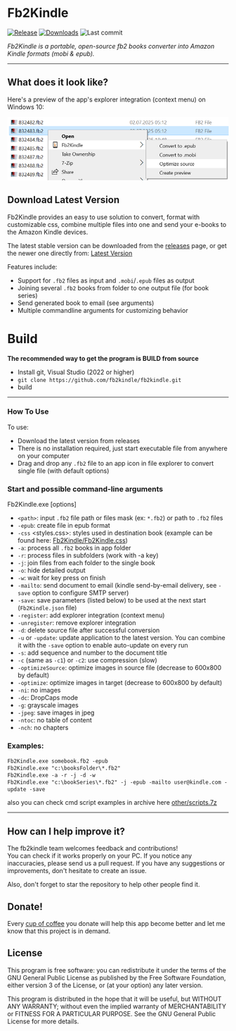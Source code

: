 # Fb2Kindle

[![Release](https://img.shields.io/github/v/release/fb2kindle/fb2kindle)](https://github.com/fb2kindle/fb2kindle/releases/latest)
[![Downloads](https://img.shields.io/github/downloads/fb2kindle/fb2kindle/total?color=ff4f42)](https://sergiye.github.io/github-release-stats/?username=fb2kindle&repository=fb2kindle&page=1&per_page=100)
![Last commit](https://img.shields.io/github/last-commit/fb2kindle/fb2kindle?color=00AD00)


*Fb2Kindle is a portable, open-source fb2 books converter into Amazon Kindle formats (mobi & epub).*

----
## What does it look like?

Here's a preview of the app's explorer integration (context menu) on Windows 10:

[<img src="https://github.com/fb2kindle/fb2kindle/raw/master/preview.png" alt="preview"/>](https://github.com/fb2kindle/fb2kindle/raw/master/preview.png)


## Download Latest Version

Fb2Kindle provides an easy to use solution to convert, format with customizable css, combine multiple files into one and send your e-books to the Amazon Kindle devices.

The latest stable version can be downloaded from the [releases](https://github.com/fb2kindle/fb2kindle/releases) page, or get the newer one directly from:
[Latest Version](https://github.com/fb2kindle/fb2kindle/releases/latest)

Features include:

  * Support for `.fb2` files as input and `.mobi`/`.epub` files as output
  * Joining several `.fb2` books from folder to one output file (for book series)
  * Send generated book to email (see arguments)
  * Multiple commandline arguments for customizing behavior

# Build

**The recommended way to get the program is BUILD from source**
- Install git, Visual Studio (2022 or higher)
- `git clone https://github.com/fb2kindle/fb2kindle.git`
- build

----

### How To Use

To use:
  * Download the latest version from releases
  * There is no installation required, just start executable file from anywhere on your computer
  * Drag and drop any `.fb2` file to an app icon in file explorer to convert single file (with default options)


### Start and possible command-line arguments

  Fb2Kindle.exe [options]

  - `<path>`: input `.fb2` file path or files mask (ex: `*.fb2`) or path to `.fb2` files
  - `-epub`: create file in epub format
  - `-css` <styles.css>: styles used in destination book (example can be found here: [Fb2Kindle/Fb2Kindle.css](https://github.com/fb2kindle/fb2kindle/raw/master/Fb2Kindle/Fb2Kindle.css))
  - `-a`: process all `.fb2` books in app folder
  - `-r`: process files in subfolders (work with -a key)
  - `-j`: join files from each folder to the single book
  - `-o`: hide detailed output
  - `-w`: wait for key press on finish
  - `-mailto`: send document to email (kindle send-by-email delivery, see `-save` option to configure SMTP server)
  - `-save`: save parameters (listed below) to be used at the next start (`Fb2Kindle.json` file)
  - `-register`: add explorer integration (context menu)
  - `-unregister`: remove explorer integration
  - `-d`: delete source file after successful conversion
  - `-u` or `-update`: update application to the latest version. You can combine it with the `-save` option to enable auto-update on every run
  - `-s`: add sequence and number to the document title
  - `-c` (same as `-c1`) or `-c2`: use compression (slow)
  - `-optimizeSource`: optimize images in source file (decrease to 600x800 by default)
  - `-optimize`: optimize images in target (decrease to 600x800 by default)
  - `-ni`: no images
  - `-dc`: DropCaps mode
  - `-g`: grayscale images
  - `-jpeg`: save images in jpeg
  - `-ntoc`: no table of content
  - `-nch`: no chapters

### Examples:

    Fb2Kindle.exe somebook.fb2 -epub
    Fb2Kindle.exe "c:\booksFolder\*.fb2"
    Fb2Kindle.exe -a -r -j -d -w
    Fb2Kindle.exe "c:\bookSeries\*.fb2" -j -epub -mailto user@kindle.com -update -save

also you can check cmd script examples in archive here [other/scripts.7z](https://github.com/fb2kindle/fb2kindle/raw/master/other/scripts.7z)

----

## How can I help improve it?
The fb2kindle team welcomes feedback and contributions!<br/>
You can check if it works properly on your PC. If you notice any inaccuracies, please send us a pull request. If you have any suggestions or improvements, don't hesitate to create an issue.

Also, don't forget to star the repository to help other people find it.

## Donate!
Every [cup of coffee](https://patreon.com/SergiyE) you donate will help this app become better and let me know that this project is in demand.

## License

This program is free software: you can redistribute it under the terms of the GNU General Public License as published by the Free Software Foundation, either version 3 of the License, or (at your option) any later version.

This program is distributed in the hope that it will be useful, but WITHOUT ANY WARRANTY; without even the implied warranty of MERCHANTABILITY or FITNESS FOR A PARTICULAR PURPOSE.  See the GNU General Public License for more details.
